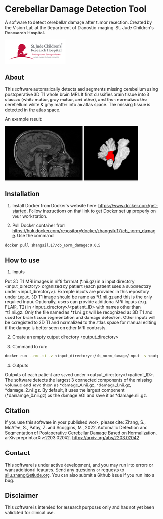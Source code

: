 
# Cerebellar Damage Detection Tool

A software to detect cerebellar damage after tumor resection. Created by the Vision Lab at the Department of Dianostic Imaging, St. Jude Children's Resesarch Hospital.

<img src="./figs/SJ_Full_H_C.png" width="200"/>

## About

This software automatically detects and segments missing cerebellum using postoperative 3D T1 whole brain MRI. It first classifies brain tissue into 3 classes (white matter, gray matter, and other), and then normalizes the cerebellum white & gray matter into an atlas space. The missing tissue is detected in the atlas space.

An example result:

<img src="./figs/exmaple_t1.png" width="256"/>
<img src="./figs/exmaple_damage.png" width="179"/>

## Installation

1. Install Docker from Docker's website here: https://www.docker.com/get-started. Follow instructions on that link to get Docker set up properly on your workstation.

2. Pull Docker container from https://hub.docker.com/repository/docker/zhangsilu17/cb_norm_damage. Use the command 
```bash
docker pull zhangsilu17/cb_norm_damage:0.0.5
```


## How to use
1. Inputs

Put 3D T1 MRI images in nifti forrmat (*.nii.gz) in a input directory <input_directory> organized by patient (each patient uses a subdirectory under <input_directory>). Example inputs are provided in this repository under `input`. 3D T1 image should be name as *t1.nii.gz and this is the only required input. Optionally, users can provide additional MRI inputs (e.g. FLAIR, T2) in <input_directory>/<patient_ID> with names other than *t1.nii.gz. Only the file named as *t1.nii.gz will be recognized as 3D T1 and used for brain tissue segmentation and damage detection. Other inputs will be coregisted to 3D T1 and normalized to the atlas space for manual editing if the damge is better seen on other MRI contrasts. 

2. Create an empty output directory <output_directory>

3. Command to run:
```bash
docker run --rm -ti -v <input_directory>:/cb_norm_damage/input -v <output_directory>:/cb_norm_damage/output zhangsilu17/cb_norm_damage:0.0.5
```
4. Outputs

Outputs of each patient are saved under <output_directory>/<patient_ID>. The software detects the largest 3 connected components of the missing volumue and save them as *damage_0.nii.gz, *damage_1.nii.gz, *damage_2.nii.gz. By default, it uses the largest component (*damamge_0.nii.gz) as the damage VOI and save it as *damage.nii.gz. 


## Citation

If you use this software in your published work, please cite:
Zhang, S., McAfee, S., Patay, Z. and Scoggins, M., 2022. Automatic Detection and Segmentation of Postoperative Cerebellar Damage Based on Normalization. arXiv preprint arXiv:2203.02042. https://arxiv.org/abs/2203.02042


## Contact

This software is under active development, and you may run into errors or want additional features. Send any questions or requests to silu.zhang@stjude.org. You can also submit a Github issue if you run into a bug.


## Disclaimer

This software is intended for research purposes only and has not yet been validated for clinical use.